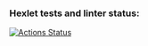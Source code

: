 ### Hexlet tests and linter status:
[![Actions Status](https://github.com/Alexander951/devops-for-programmers-project-76/actions/workflows/hexlet-check.yml/badge.svg)](https://github.com/Alexander951/devops-for-programmers-project-76/actions)
